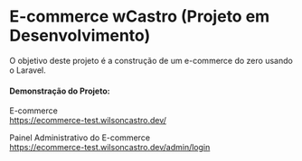 # E-commerce wCastro (Projeto em Desenvolvimento)

O objetivo deste projeto é a construção de um e-commerce do zero usando o Laravel.

#### Demonstração do Projeto:

E-commerce <br>
https://ecommerce-test.wilsoncastro.dev/

Painel Administrativo do E-commerce <br>
https://ecommerce-test.wilsoncastro.dev/admin/login

